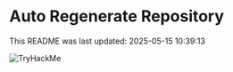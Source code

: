 # Auto Regenerate Repository

This README was last updated: 2025-05-15 10:39:13

 ![TryHackMe](https://tryhackme.com/badge/533634)